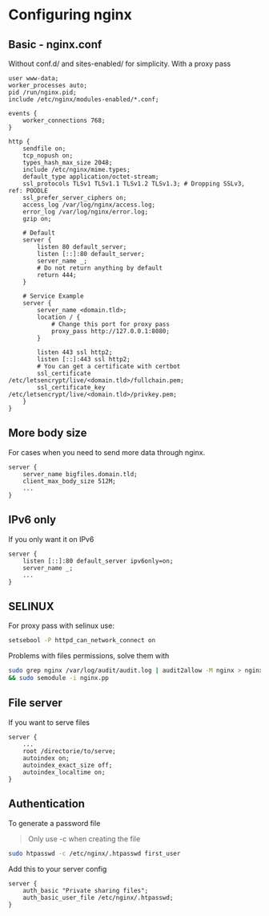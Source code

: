 # Configuring nginx

## Basic - nginx.conf

Without conf.d/ and sites-enabled/ for simplicity. With a proxy pass

```nginx
user www-data;
worker_processes auto;
pid /run/nginx.pid;
include /etc/nginx/modules-enabled/*.conf;

events {
    worker_connections 768;
}

http {
    sendfile on;
    tcp_nopush on;
    types_hash_max_size 2048;
    include /etc/nginx/mime.types;
    default_type application/octet-stream;
    ssl_protocols TLSv1 TLSv1.1 TLSv1.2 TLSv1.3; # Dropping SSLv3, ref: POODLE
    ssl_prefer_server_ciphers on;
    access_log /var/log/nginx/access.log;
    error_log /var/log/nginx/error.log;
    gzip on;

    # Default
    server {
        listen 80 default_server;
        listen [::]:80 default_server;
        server_name _;
        # Do not return anything by default
        return 444;
    }

    # Service Example
    server {
        server_name <domain.tld>;
        location / {
            # Change this port for proxy pass
            proxy_pass http://127.0.0.1:8080;
        }

        listen 443 ssl http2;
        listen [::]:443 ssl http2;
        # You can get a certificate with certbot
        ssl_certificate /etc/letsencrypt/live/<domain.tld>/fullchain.pem;
        ssl_certificate_key /etc/letsencrypt/live/<domain.tld>/privkey.pem;
    }
}
```

## More body size

For cases when you need to send more data through nginx.

```nginx
server {
    server_name bigfiles.domain.tld;
    client_max_body_size 512M;
    ...
}
```

## IPv6 only

If you only want it on IPv6

```nginx
server {
    listen [::]:80 default_server ipv6only=on;
    server_name _;
    ...
}
```

## SELINUX

For proxy pass with selinux use:

```bash
setsebool -P httpd_can_network_connect on 
```

Problems with files permissions, solve them with

```bash
sudo grep nginx /var/log/audit/audit.log | audit2allow -M nginx > nginx.te \ 
&& sudo semodule -i nginx.pp
```

## File server

If you want to serve files

```nginx
server {
    ...
    root /directorie/to/serve;
    autoindex on;
    autoindex_exact_size off;
    autoindex_localtime on;
}
```

## Authentication

To generate a password file

> Only use -c when creating the file

```bash
sudo htpasswd -c /etc/nginx/.htpasswd first_user
```

Add this to your server config

```nginx
server {
    auth_basic "Private sharing files";
    auth_basic_user_file /etc/nginx/.htpasswd; 
}
```
